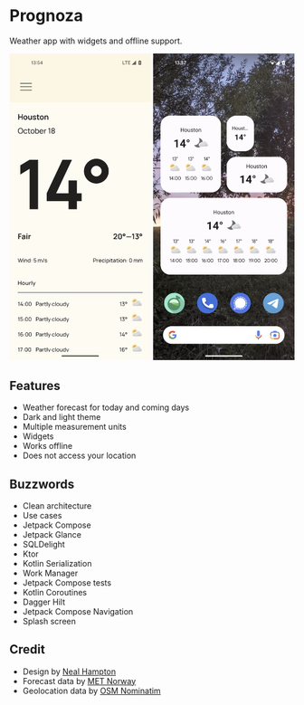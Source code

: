 # Prognoza
Weather app with widgets and offline support.

[<img src="screenshots/prognoza-main.png" width=250>](screenshots/prognoza-main.png)
[<img src="screenshots/prognoza-widgets.png" width=250>](screenshots/prognoza-widgets.png)

## Features
- Weather forecast for today and coming days
- Dark and light theme
- Multiple measurement units
- Widgets
- Works offline
- Does not access your location

## Buzzwords
- Clean architecture
- Use cases
- Jetpack Compose
- Jetpack Glance
- SQLDelight
- Ktor
- Kotlin Serialization
- Work Manager
- Jetpack Compose tests
- Kotlin Coroutines
- Dagger Hilt
- Jetpack Compose Navigation
- Splash screen

## Credit
- Design by [Neal Hampton](https://dribbble.com/shots/6680361-Dribbble-Daily-UI-37-Weather-2)
- Forecast data by [MET Norway](https://www.met.no/en)
- Geolocation data by [OSM Nominatim](https://nominatim.org/)
